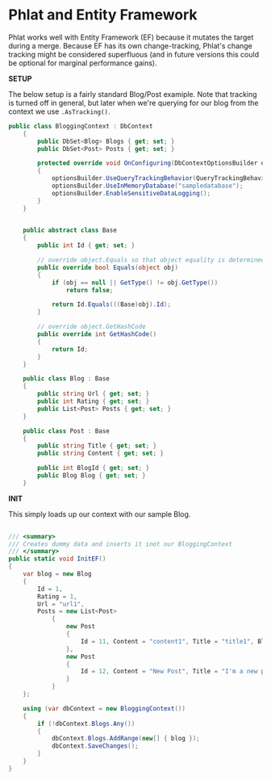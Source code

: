 # Phlat and Entity Framework

Phlat works well with Entity Framework (EF) because it mutates the target during a merge.
Because EF has its own change-tracking, Phlat's change tracking might be considered superfluous (and in future versions this could be optional for marginal performance gains).  


**SETUP**

The below setup is a fairly standard Blog/Post examiple.  Note that tracking is turned off in general, but later when we're querying for 
our blog from the context we use `.AsTracking()`.
```csharp
public class BloggingContext : DbContext
    {
        public DbSet<Blog> Blogs { get; set; }
        public DbSet<Post> Posts { get; set; }

        protected override void OnConfiguring(DbContextOptionsBuilder optionsBuilder)
        {
            optionsBuilder.UseQueryTrackingBehavior(QueryTrackingBehavior.NoTracking);
            optionsBuilder.UseInMemoryDatabase("sampledatabase");
            optionsBuilder.EnableSensitiveDataLogging();
        }
    }

    
    public abstract class Base
    {
        public int Id { get; set; }

        // override object.Equals so that object equality is determined by id
        public override bool Equals(object obj)
        {
            if (obj == null || GetType() != obj.GetType())
                return false;

            return Id.Equals(((Base)obj).Id);
        }

        // override object.GetHashCode
        public override int GetHashCode()
        {
            return Id;
        }
    }

    public class Blog : Base
    {
        public string Url { get; set; }
        public int Rating { get; set; }
        public List<Post> Posts { get; set; }
    }

    public class Post : Base
    {
        public string Title { get; set; }
        public string Content { get; set; }

        public int BlogId { get; set; }
        public Blog Blog { get; set; }
    }
```


**INIT**


This simply loads up our context with our sample Blog.

```csharp
        
/// <summary>
/// Creates dummy data and inserts it inot our BloggingContext
/// </summary>
public static void InitEF()
{
    var blog = new Blog
    {
        Id = 1,
        Rating = 1,
        Url = "url1",
        Posts = new List<Post>
            {
                new Post
                {
                    Id = 11, Content = "content1", Title = "title1", BlogId = 1
                },
                new Post
                {
                    Id = 12, Content = "New Post", Title = "I'm a new post", BlogId = 1
                }
            }
    };

    using (var dbContext = new BloggingContext())
    {
        if (!dbContext.Blogs.Any())
        {
            dbContext.Blogs.AddRange(new[] { blog });
            dbContext.SaveChanges();
        }
    }
}

```

